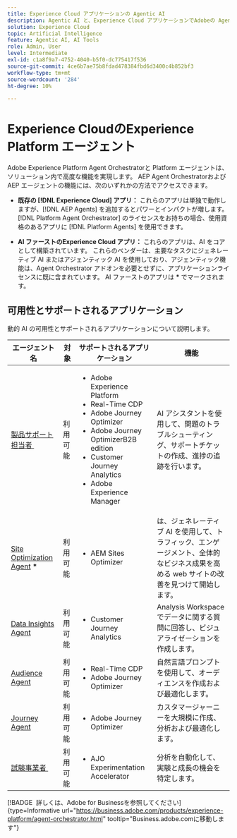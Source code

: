 ```yaml
---
title: Experience Cloud アプリケーションの Agentic AI
description: Agentic AI と、Experience Cloud アプリケーションでAdobeの Agentic フレームワークがどのように使用されるかについて説明します。
solution: Experience Cloud
topic: Artificial Intelligence
feature: Agentic AI, AI Tools
role: Admin, User
level: Intermediate
exl-id: c1a8f9a7-4752-4040-b5f0-dc775417f536
source-git-commit: 4ce6b7ae75b8fdad478384fbd6d3400c4b852bf3
workflow-type: tm+mt
source-wordcount: '284'
ht-degree: 10%

---
```


# Experience CloudのExperience Platform エージェント

Adobe Experience Platform Agent Orchestratorと Platform エージェントは、ソリューション内で高度な機能を実現します。 AEP Agent OrchestratorおよびAEP エージェントの機能には、次のいずれかの方法でアクセスできます。

* **既存の [!DNL Experience Cloud] アプリ：** これらのアプリは単独で動作しますが、[!DNL AEP Agents] を追加するとパワーとインパクトが増します。 [!DNL Platform Agent Orchestrator] のライセンスをお持ちの場合、使用資格のあるアプリに [!DNL Platform Agents] を使用できます。

* **AI ファーストのExperience Cloud アプリ：** これらのアプリは、AI をコアとして構築されています。 これらのベンダーは、主要なタスクにジェネレーティブ AI またはアジェンティック AI を使用しており、アジェンティック機能は、Agent Orchestrator アドオンを必要とせずに、アプリケーションライセンスに既に含まれています。 AI ファーストのアプリは <b>*</b> でマークされます。

## 可用性とサポートされるアプリケーション

動的 AI の可用性とサポートされるアプリケーションについて説明します。

| エージェント名 | 対象 | サポートされるアプリケーション | 機能 |
|---|----------|------------|----------|
| [&#x200B; 製品サポート担当者 &#x200B;](https://experienceleague.adobe.com/ja/docs/experience-platform/ai-assistant/new-features/customer-support) | 利用可能 | <ul><li>Adobe Experience Platform</li><li>Real-Time CDP</li><li>Adobe Journey Optimizer</li><li>Adobe Journey OptimizerB2B edition</li><li>Customer Journey Analytics</li><li>Adobe Experience Manager</li></ul> | AI アシスタントを使用して、問題のトラブルシューティング、サポートチケットの作成、進捗の追跡を行います。 |
| [Site Optimization Agent](https://experienceleague.adobe.com/ja/docs/experience-manager-sites-optimizer/content/home) <b>*</b> | 利用可能 | <ul><li>AEM Sites Optimizer</li></ul> | は、ジェネレーティブ AI を使用して、トラフィック、エンゲージメント、全体的なビジネス成果を高める web サイトの改善を見つけて開始します。 |
| [Data Insights Agent](https://experienceleague.adobe.com/ja/docs/analytics-platform/using/cja-overview/cja-b2c-overview/data-analysis-ai) | 利用可能 | <ul><li>Customer Journey Analytics</li></ul> | Analysis Workspaceでデータに関する質問に回答し、ビジュアライゼーションを作成します。 |
| [Audience Agent](https://experienceleague.adobe.com/ja/docs/experience-cloud-ai/experience-cloud-ai/agents/audience) | 利用可能 | <ul><li>Real-Time CDP</li><li>Adobe Journey Optimizer</li></ul> | 自然言語プロンプトを使用して、オーディエンスを作成および最適化します。 |
| [Journey Agent](https://experienceleague.adobe.com/ja/docs/experience-cloud-ai/experience-cloud-ai/agents/ajo-agent-analyze) | 利用可能 | <ul><li>Adobe Journey Optimizer</li></ul> | カスタマージャーニーを大規模に作成、分析および最適化します。 |
| [&#x200B; 試験事業者 &#x200B;](https://experienceleague.adobe.com/ja/docs/journey-optimizer/using/content-management/content-experiment/experiment/experiment-accelerator-security) | 利用可能 | <ul><li>AJO Experimentation Accelerator</li></ul> | 分析を自動化して、実験と成長の機会を特定します。 |

[!BADGE &#x200B; 詳しくは、Adobe for Businessを参照してください &#x200B;]{type=Informative url="https://business.adobe.com/products/experience-platform/agent-orchestrator.html" tooltip="Business.adobe.comに移動します"}








